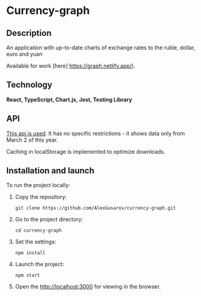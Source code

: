 # Currency-graph

## Description
An application with up-to-date charts of exchange rates to the ruble, dollar, euro and yuan 

Available for work [here] https://graph.netlify.app/).

## Technology
**React, TypeScript, Chart.js, Jest, Testing Library**

## API
[This api is used](https://github.com/fawazahmed0/exchange-api ). It has no specific restrictions - it shows data only from March 2 of this year. 

Caching in localStorage is implemented to optimize downloads. 

## Installation and launch
To run the project locally:

1. Copy the repository:

   ```
   git clone https://github.com/AlexGusarov/currency-graph.git
   ```
2. Go to the project directory:

   ```
   cd currency-graph
   ```
3. Set the settings:

   ```
   npm install
   ```
4. Launch the project:

   ```
   npm start
   ```
5. Open the [http://localhost:3000](http://localhost:3000) for viewing in the browser.
